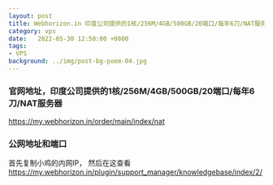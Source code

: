 ```yaml
---
layout: post
title: Webhorizon.in 印度公司提供的1核/256M/4GB/500GB/20端口/每年6刀/NAT服务器
category: vps
date:   2022-05-30 12:50:00 +0800
tags:
- VPS
background: ../img/post-bg-poem-04.jpg
---
```


### 官网地址，印度公司提供的1核/256M/4GB/500GB/20端口/每年6刀/NAT服务器
https://my.webhorizon.in/order/main/index/nat

### 公网地址和端口
首先复制小鸡的内网IP，
然后在这查看
https://my.webhorizon.in/plugin/support_manager/knowledgebase/index/2/